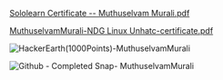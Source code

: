 [Sololearn Certificate -- Muthuselvam Murali.pdf](https://github.com/MuthuselvamMurali/M1_PasswordManagement_Utility/files/8048937/Sololearn.Certificate.--.Muthuselvam.Murali.pdf)


[MuthuselvamMurali-NDG Linux Unhatc-certificate.pdf](https://github.com/MuthuselvamMurali/M1_PasswordManagement_Utility/files/8048939/MuthuselvamMurali-NDG.Linux.Unhatc-certificate.pdf)


![HackerEarth(1000Points)-MuthuselvamMurali](https://user-images.githubusercontent.com/98859049/153600156-a086ea30-cce5-429a-bfe5-f22968fb3bd9.png)



![Github - Completed Snap- MuthuselvamMurali](https://user-images.githubusercontent.com/98859049/153600175-d80ff508-4917-4318-910d-fc611173cff3.png)

